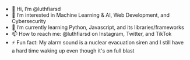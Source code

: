 - 👋 Hi, I’m @luthfiarsd
- 👀 I’m interested in Machine Learning & AI, Web Development, and Cybersecurity
- 🌱 I’m currently learning Python, Javascript, and its libraries/frameworks
- 📫 How to reach me: @luthfiarsd on Instagram, Twitter, and TikTok
- ⚡ Fun fact: My alarm sound is a nuclear evacuation siren and I still have a hard time waking up even though it's on full blast
<!---
luthfiarsd/luthfiarsd is a ✨ special ✨ repository because its `README.md` (this file) appears on your GitHub profile.
You can click the Preview link to take a look at your changes.
--->
